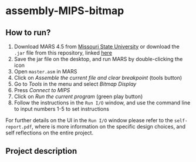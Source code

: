 # assembly-MIPS-bitmap


## How to run?
1. Download MARS 4.5 from [Missouri State University](https://courses.missouristate.edu/KenVollmar/MARS/download.htm) or download the `.jar` file from this repository, linked [here](../Mars4_5.jar)
2. Save the jar file on the desktop, and run MARS by double-clicking the icon
3. Open `master.asm` in MARS
4. Click on *Assemble the current file and clear breakpoint* (tools button)
5. Go to *Tools* in the menu and select *Bitmap Display*
6. Press *Connect to MIPS*
7. Click on *Run the current program* (green play button)
8. Follow the instructions in the `Run I/O` window, and use the command line to input numbers 1-5 to set instructions

For further details on the UI in the `Run I/O` window please refer to the `self-report.pdf`, where is more information on the specific design choices, and self reflections on the entire project. 

## Project description

